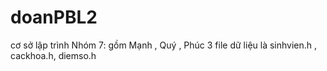 # doanPBL2
cơ sở lập trình 
Nhóm 7: gồm Mạnh , Quý , Phúc
3 file dữ liệu là sinhvien.h , cackhoa.h, diemso.h
